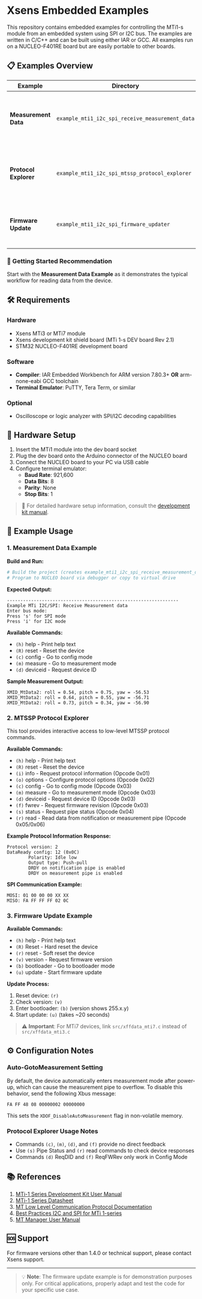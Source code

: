 # Xsens Embedded Examples

This repository contains embedded examples for controlling the MTi1-s module from an embedded system using SPI or I2C bus. The examples are written in C/C++ and can be built using either IAR or GCC. All examples run on a NUCLEO-F401RE board but are easily portable to other boards.

## 📋 Examples Overview

| Example | Directory | Purpose |
|---------|-----------|---------|
| **Measurement Data** | `example_mti1_i2c_spi_receive_measurement_data` | Shows typical program flow for reading measurement data using MTSSP protocol |
| **Protocol Explorer** | `example_mti1_i2c_spi_mtssp_protocol_explorer` | Interactive low-level command interface for MTSSP protocol analysis |
| **Firmware Update** | `example_mti1_i2c_spi_firmware_updater` | Demonstrates bootloader mode and firmware update process |

### 🎯 Getting Started Recommendation
Start with the **Measurement Data Example** as it demonstrates the typical workflow for reading data from the device.

## 🛠️ Requirements

### Hardware
- Xsens MTi3 or MTi7 module
- Xsens development kit shield board (MTi 1-s DEV board Rev 2.1)
- STM32 NUCLEO-F401RE development board

### Software
- **Compiler**: IAR Embedded Workbench for ARM version 7.80.3+ **OR** arm-none-eabi GCC toolchain
- **Terminal Emulator**: PuTTY, Tera Term, or similar

### Optional
- Oscilloscope or logic analyzer with SPI/I2C decoding capabilities

## 🔧 Hardware Setup

1. Insert the MTi1 module into the dev board socket
2. Plug the dev board onto the Arduino connector of the NUCLEO board
3. Connect the NUCLEO board to your PC via USB cable
4. Configure terminal emulator:
   - **Baud Rate**: 921,600
   - **Data Bits**: 8
   - **Parity**: None
   - **Stop Bits**: 1

> 📖 For detailed hardware setup information, consult the [development kit manual](https://mtidocs.movella.com/use-manual).

## 🚀 Example Usage

### 1. Measurement Data Example

**Build and Run:**
```bash
# Build the project (creates example_mti1_i2c_spi_receive_measurement_data.bin)
# Program to NUCLEO board via debugger or copy to virtual drive
```

**Expected Output:**
```
----------------------------------------------------------------
Example MTi I2C/SPI: Receive Measurement data
Enter bus mode:
Press 's' for SPI mode
Press 'i' for I2C mode
```

**Available Commands:**
- `(h)` help - Print help text
- `(R)` reset - Reset the device
- `(c)` config - Go to config mode
- `(m)` measure - Go to measurement mode
- `(d)` deviceid - Request device ID

**Sample Measurement Output:**
```
XMID_MtData2: roll = 0.54, pitch = 0.75, yaw = -56.53
XMID_MtData2: roll = 0.64, pitch = 0.55, yaw = -56.71
XMID_MtData2: roll = 0.73, pitch = 0.34, yaw = -56.90
```

### 2. MTSSP Protocol Explorer

This tool provides interactive access to low-level MTSSP protocol commands.

**Available Commands:**
- `(h)` help - Print help text
- `(R)` reset - Reset the device
- `(i)` info - Request protocol information (Opcode 0x01)
- `(o)` options - Configure protocol options (Opcode 0x02)
- `(c)` config - Go to config mode (Opcode 0x03)
- `(m)` measure - Go to measurement mode (Opcode 0x03)
- `(d)` deviceid - Request device ID (Opcode 0x03)
- `(f)` fwrev - Request firmware revision (Opcode 0x03)
- `(s)` status - Request pipe status (Opcode 0x04)
- `(r)` read - Read data from notification or measurement pipe (Opcode 0x05/0x06)

**Example Protocol Information Response:**
```
Protocol version: 2
DataReady config: 12 (0x0C)
        Polarity: Idle low
        Output type: Push-pull
        DRDY on notification pipe is enabled
        DRDY on measurement pipe is enabled
```

**SPI Communication Example:**
```
MOSI: 01 00 00 00 XX XX
MISO: FA FF FF FF 02 0C
```

### 3. Firmware Update Example

**Available Commands:**
- `(h)` help - Print help text
- `(R)` Reset - Hard reset the device
- `(r)` reset - Soft reset the device
- `(v)` version - Request firmware version
- `(b)` bootloader - Go to bootloader mode
- `(u)` update - Start firmware update

**Update Process:**
1. Reset device: `(r)`
2. Check version: `(v)` 
3. Enter bootloader: `(b)` (version shows 255.x.y)
4. Start update: `(u)` (takes ~20 seconds)

> ⚠️ **Important**: For MTi7 devices, link `src/xffdata_mti7.c` instead of `src/xffdata_mti3.c`

## ⚙️ Configuration Notes

### Auto-GotoMeasurement Setting
By default, the device automatically enters measurement mode after power-up, which can cause the measurement pipe to overflow. To disable this behavior, send the following Xbus message:

```
FA FF 48 08 00000002 00000000
```

This sets the `XDOF_DisableAutoMeasurement` flag in non-volatile memory.

### Protocol Explorer Usage Notes
- Commands `(c)`, `(m)`, `(d)`, and `(f)` provide no direct feedback
- Use `(s)` Pipe Status and `(r)` read commands to check device responses  
- Commands `(d)` ReqDID and `(f)` ReqFWRev only work in Config Mode

## 📚 References

1. [MTi-1 Series Development Kit User Manual](https://mtidocs.movella.com/use-manual)
2. [MTi-1 Series Datasheet](https://mtidocs.movella.com/datasheet)
3. [MT Low Level Communication Protocol Documentation](https://mtidocs.movella.com/mt-low-level-communication-protocol-documentation)
4. [Best Practices I2C and SPI for MTi 1-series](https://base.movella.com/s/article/article/Best-practices-I2C-and-SPI-for-MTi-1-series-1605869706124)
5. [MT Manager User Manual](https://mtidocs.movella.com/mt-manager)

## 🆘 Support

For firmware versions other than 1.4.0 or technical support, please contact Xsens support.

---

> 💡 **Note**: The firmware update example is for demonstration purposes only. For critical applications, properly adapt and test the code for your specific use case.
